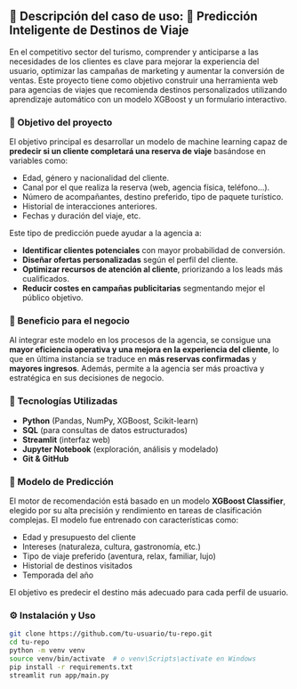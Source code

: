## 🧳 Descripción del caso de uso: 🧭 Predicción Inteligente de Destinos de Viaje

En el competitivo sector del turismo, comprender y anticiparse a las necesidades de los clientes es clave para mejorar la experiencia del usuario, optimizar las campañas de marketing y aumentar la conversión de ventas. Este proyecto tiene como objetivo construir una herramienta web para agencias de viajes que recomienda destinos personalizados utilizando aprendizaje automático con un modelo XGBoost y un formulario interactivo.


### 🎯 Objetivo del proyecto

El objetivo principal es desarrollar un modelo de machine learning capaz de **predecir si un cliente completará una reserva de viaje** basándose en variables como:

- Edad, género y nacionalidad del cliente.
- Canal por el que realiza la reserva (web, agencia física, teléfono...).
- Número de acompañantes, destino preferido, tipo de paquete turístico.
- Historial de interacciones anteriores.
- Fechas y duración del viaje, etc.

Este tipo de predicción puede ayudar a la agencia a:

- **Identificar clientes potenciales** con mayor probabilidad de conversión.
- **Diseñar ofertas personalizadas** según el perfil del cliente.
- **Optimizar recursos de atención al cliente**, priorizando a los leads más cualificados.
- **Reducir costes en campañas publicitarias** segmentando mejor el público objetivo.

### 🧠 Beneficio para el negocio

Al integrar este modelo en los procesos de la agencia, se consigue una **mayor eficiencia operativa y una mejora en la experiencia del cliente**, lo que en última instancia se traduce en **más reservas confirmadas** y **mayores ingresos**. Además, permite a la agencia ser más proactiva y estratégica en sus decisiones de negocio.


### 🚀 Tecnologías Utilizadas

- **Python** (Pandas, NumPy, XGBoost, Scikit-learn)
- **SQL** (para consultas de datos estructurados)
- **Streamlit** (interfaz web)
- **Jupyter Notebook** (exploración, análisis y modelado)
- **Git & GitHub**

### 🤖 Modelo de Predicción

El motor de recomendación está basado en un modelo **XGBoost Classifier**, elegido por su alta precisión y rendimiento en tareas de clasificación complejas. El modelo fue entrenado con características como:

- Edad y presupuesto del cliente
- Intereses (naturaleza, cultura, gastronomía, etc.)
- Tipo de viaje preferido (aventura, relax, familiar, lujo)
- Historial de destinos visitados
- Temporada del año

El objetivo es predecir el destino más adecuado para cada perfil de usuario.


### ⚙️ Instalación y Uso

```bash
git clone https://github.com/tu-usuario/tu-repo.git
cd tu-repo
python -m venv venv
source venv/bin/activate  # o venv\Scripts\activate en Windows
pip install -r requirements.txt
streamlit run app/main.py
